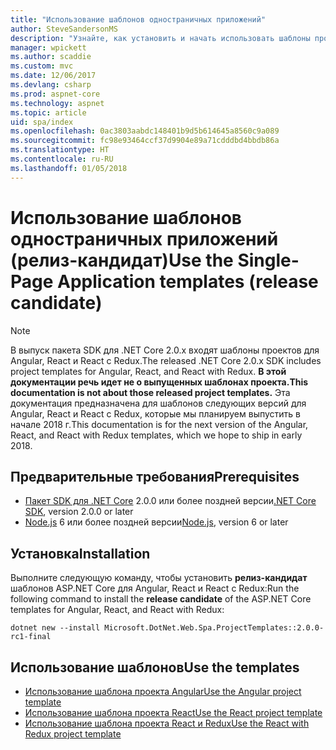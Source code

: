 ```yaml
---
title: "Использование шаблонов одностраничных приложений"
author: SteveSandersonMS
description: "Узнайте, как установить и начать использовать шаблоны проектов одностраничных приложений ASP.NET Core (релиз-кандидат)."
manager: wpickett
ms.author: scaddie
ms.custom: mvc
ms.date: 12/06/2017
ms.devlang: csharp
ms.prod: aspnet-core
ms.technology: aspnet
ms.topic: article
uid: spa/index
ms.openlocfilehash: 0ac3803aabdc148401b9d5b614645a8560c9a089
ms.sourcegitcommit: fc98e93464ccf37d9904e89a71cdddbd4bbdb86a
ms.translationtype: HT
ms.contentlocale: ru-RU
ms.lasthandoff: 01/05/2018
---
```

# <a name="use-the-single-page-application-templates-release-candidate"></a><span data-ttu-id="79261-103">Использование шаблонов одностраничных приложений (релиз-кандидат)</span><span class="sxs-lookup"><span data-stu-id="79261-103">Use the Single-Page Application templates (release candidate)</span></span>

> [!NOTE]
> <span data-ttu-id="79261-104">В выпуск пакета SDK для .NET Core 2.0.x входят шаблоны проектов для Angular, React и React с Redux.</span><span class="sxs-lookup"><span data-stu-id="79261-104">The released .NET Core 2.0.x SDK includes project templates for Angular, React, and React with Redux.</span></span> <span data-ttu-id="79261-105">**В этой документации речь идет не о выпущенных шаблонах проекта.**</span><span class="sxs-lookup"><span data-stu-id="79261-105">**This documentation is not about those released project templates.**</span></span> <span data-ttu-id="79261-106">Эта документация предназначена для шаблонов следующих версий для Angular, React и React с Redux, которые мы планируем выпустить в начале 2018 г.</span><span class="sxs-lookup"><span data-stu-id="79261-106">This documentation is for the next version of the Angular, React, and React with Redux templates, which we hope to ship in early 2018.</span></span>

## <a name="prerequisites"></a><span data-ttu-id="79261-107">Предварительные требования</span><span class="sxs-lookup"><span data-stu-id="79261-107">Prerequisites</span></span>

* <span data-ttu-id="79261-108">[Пакет SDK для .NET Core](https://www.microsoft.com/net/download) 2.0.0 или более поздней версии</span><span class="sxs-lookup"><span data-stu-id="79261-108">[.NET Core SDK](https://www.microsoft.com/net/download), version 2.0.0 or later</span></span>
* <span data-ttu-id="79261-109">[Node.js](https://nodejs.org) 6 или более поздней версии</span><span class="sxs-lookup"><span data-stu-id="79261-109">[Node.js](https://nodejs.org), version 6 or later</span></span>

## <a name="installation"></a><span data-ttu-id="79261-110">Установка</span><span class="sxs-lookup"><span data-stu-id="79261-110">Installation</span></span>

<span data-ttu-id="79261-111">Выполните следующую команду, чтобы установить **релиз-кандидат** шаблонов ASP.NET Core для Angular, React и React с Redux:</span><span class="sxs-lookup"><span data-stu-id="79261-111">Run the following command to install the **release candidate** of the ASP.NET Core templates for Angular, React, and React with Redux:</span></span>

```console
dotnet new --install Microsoft.DotNet.Web.Spa.ProjectTemplates::2.0.0-rc1-final
```

## <a name="use-the-templates"></a><span data-ttu-id="79261-112">Использование шаблонов</span><span class="sxs-lookup"><span data-stu-id="79261-112">Use the templates</span></span>

- [<span data-ttu-id="79261-113">Использование шаблона проекта Angular</span><span class="sxs-lookup"><span data-stu-id="79261-113">Use the Angular project template</span></span>](xref:spa/angular)
- [<span data-ttu-id="79261-114">Использование шаблона проекта React</span><span class="sxs-lookup"><span data-stu-id="79261-114">Use the React project template</span></span>](xref:spa/react)
- [<span data-ttu-id="79261-115">Использование шаблона проекта React и Redux</span><span class="sxs-lookup"><span data-stu-id="79261-115">Use the React with Redux project template</span></span>](xref:spa/react-with-redux)
